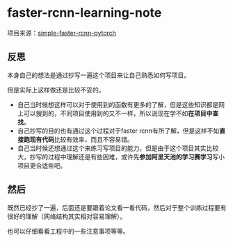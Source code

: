 # faster-rcnn-learning-note
 
项目来源：[simple-faster-rcnn-pytorch](https://github.com/chenyuntc/simple-faster-rcnn-pytorch)

## 反思

本身自己的想法是通过抄写一遍这个项目来让自己熟悉如何写项目。

但是实际上这样做还是比较不妥的。

- 自己当时候想这样可以对于使用到的函数有更多的了解，但是这些知识都是网上可以搜到的，不同项目使用到的又不一样，所以说现在学不如**在项目中查找**。
- 自己抄写的目的也有通过这个过程对于faster rcnn有所了解，但是这样不如**直接跑现有代码**比较有效率，而且不容易错。
- 自己当时候还想通过这个来练习写项目的能力，但是由于这个项目其实比较大，抄写的过程中理解还是有些困难，或许先**参加阿里天池的学习赛学习**写小项目更合适些吧。

## 然后

既然已经抄了一遍，后面还是要跟着论文看一看代码，然后对于整个训练过程要有很好的理解（网络结构其实相对容易理解）。

也可以仔细看看工程中的一些注意事项等等。